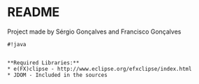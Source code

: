 # README #

Project made by Sérgio Gonçalves and Francisco Gonçalves

```
#!java


**Required Libraries:**
* e(FX)clipse - http://www.eclipse.org/efxclipse/index.html
* JDOM - Included in the sources
```